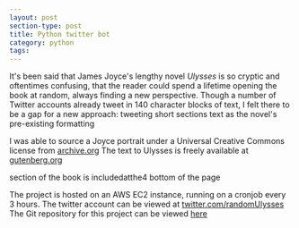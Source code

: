 ```yaml
---
layout: post
section-type: post
title: Python twitter bot
category: python 
tags: 
---
```

It's been said that James Joyce's lengthy novel *Ulysses* is so cryptic and oftentimes confusing, that the reader could spend a lifetime opening the book at random, always finding a new perspective. Though a number of Twitter accounts already tweet in 140 character blocks of text, I felt there to be a gap for a new approach: tweeting short sections text as the novel's pre-existing formatting

I was able to source a Joyce portrait under a Universal Creative Commons license from [archive.org](https://archive.org/details/JamesJoyceVariousPhotos)
The text to Ulysses is freely available at [gutenberg.org](http://www.gutenberg.org/ebooks/4300)

section of the book is includedatthe4 bottom of the page

The project is hosted on an AWS EC2 instance, running on a cronjob every 3 hours.
The twitter account can be viewed at [twitter.com/randomUlysses](https://twitter.com/randomUlysses)
The Git repository for this project can be viewed [here](https://github.com/oisinBates/JamesJoyceUlyssesTwitterBot)
